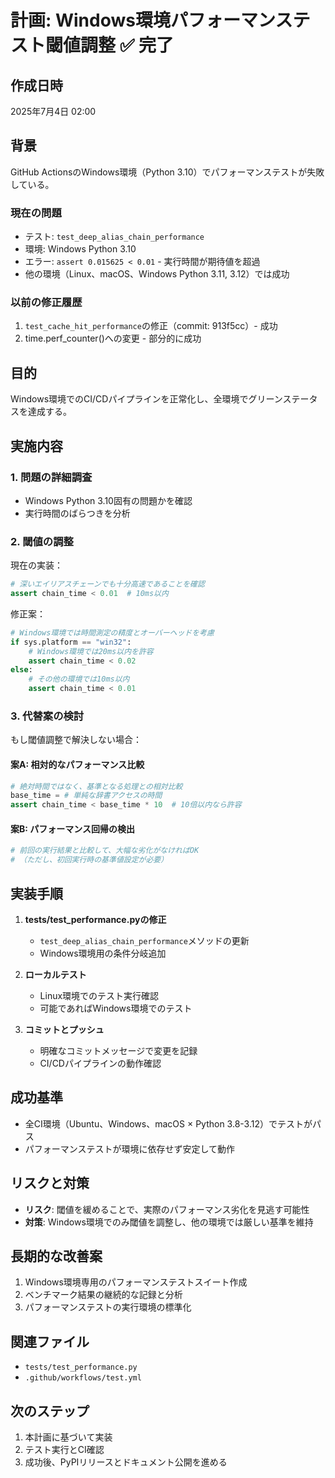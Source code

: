 # 計画: Windows環境パフォーマンステスト閾値調整 ✅ 完了

## 作成日時
2025年7月4日 02:00

## 背景
GitHub ActionsのWindows環境（Python 3.10）でパフォーマンステストが失敗している。

### 現在の問題
- テスト: `test_deep_alias_chain_performance`
- 環境: Windows Python 3.10
- エラー: `assert 0.015625 < 0.01` - 実行時間が期待値を超過
- 他の環境（Linux、macOS、Windows Python 3.11, 3.12）では成功

### 以前の修正履歴
1. `test_cache_hit_performance`の修正（commit: 913f5cc）- 成功
2. time.perf_counter()への変更 - 部分的に成功

## 目的
Windows環境でのCI/CDパイプラインを正常化し、全環境でグリーンステータスを達成する。

## 実施内容

### 1. 問題の詳細調査
- Windows Python 3.10固有の問題かを確認
- 実行時間のばらつきを分析

### 2. 閾値の調整
現在の実装：
```python
# 深いエイリアスチェーンでも十分高速であることを確認
assert chain_time < 0.01  # 10ms以内
```

修正案：
```python
# Windows環境では時間測定の精度とオーバーヘッドを考慮
if sys.platform == "win32":
    # Windows環境では20ms以内を許容
    assert chain_time < 0.02
else:
    # その他の環境では10ms以内
    assert chain_time < 0.01
```

### 3. 代替案の検討
もし閾値調整で解決しない場合：

#### 案A: 相対的なパフォーマンス比較
```python
# 絶対時間ではなく、基準となる処理との相対比較
base_time = # 単純な辞書アクセスの時間
assert chain_time < base_time * 10  # 10倍以内なら許容
```

#### 案B: パフォーマンス回帰の検出
```python
# 前回の実行結果と比較して、大幅な劣化がなければOK
# （ただし、初回実行時の基準値設定が必要）
```

## 実装手順

1. **tests/test_performance.pyの修正**
   - `test_deep_alias_chain_performance`メソッドの更新
   - Windows環境用の条件分岐追加

2. **ローカルテスト**
   - Linux環境でのテスト実行確認
   - 可能であればWindows環境でのテスト

3. **コミットとプッシュ**
   - 明確なコミットメッセージで変更を記録
   - CI/CDパイプラインの動作確認

## 成功基準
- 全CI環境（Ubuntu、Windows、macOS × Python 3.8-3.12）でテストがパス
- パフォーマンステストが環境に依存せず安定して動作

## リスクと対策
- **リスク**: 閾値を緩めることで、実際のパフォーマンス劣化を見逃す可能性
- **対策**: Windows環境でのみ閾値を調整し、他の環境では厳しい基準を維持

## 長期的な改善案
1. Windows環境専用のパフォーマンステストスイート作成
2. ベンチマーク結果の継続的な記録と分析
3. パフォーマンステストの実行環境の標準化

## 関連ファイル
- `tests/test_performance.py`
- `.github/workflows/test.yml`

## 次のステップ
1. 本計画に基づいて実装
2. テスト実行とCI確認
3. 成功後、PyPIリリースとドキュメント公開を進める